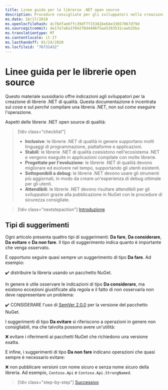 ```yaml
---
title: Linee guida per le librerie .NET open source
description: Procedure consigliate per gli sviluppatori nella creazione di librerie .NET di qualità.
ms.date: 10/17/2018
ms.openlocfilehash: 4c76dfae6ffc39df7f15381be64e33657067d79d
ms.sourcegitcommit: de17a7a0a37042f0d4406f5ae5393531caeb25ba
ms.translationtype: MT
ms.contentlocale: it-IT
ms.lasthandoff: 01/24/2020
ms.locfileid: "76731432"
---
```

# <a name="open-source-library-guidance"></a>Linee guida per le librerie open source

Questo materiale sussidiario offre indicazioni agli sviluppatori per la creazione di librerie .NET di qualità. Questa documentazione è incentrata sul *cosa* e sul *perché* compilare una libreria .NET, non sul *come* eseguire l'operazione.

Aspetti delle librerie .NET open source di qualità:

> [!div class="checklist"]
>
> * **Inclusive**: le librerie .NET di qualità in genere supportano molti linguaggi di programmazione, piattaforme e applicazioni.
> * **Stabili**: le librerie .NET di qualità coesistono nell'ecosistema .NET e vengono eseguite in applicazioni compilate con molte librerie.
> * **Progettate per l'evoluzione**: le librerie .NET di qualità devono migliorare ed evolvere nel tempo, supportando gli utenti esistenti.
> * **Sottoponibili a debug**: le librerie .NET devono usare gli strumenti più aggiornati, in modo da creare un'esperienza di debug ottimale per gli utenti.
> * **Attendibili**: le librerie .NET devono risultare attendibili per gli sviluppatori grazie alla pubblicazione in NuGet con le procedure di sicurezza consigliate.

> [!div class="nextstepaction"]
> [Introduzione](./get-started.md)

## <a name="types-of-recommendations"></a>Tipi di suggerimenti

Ogni articolo presenta quattro tipi di suggerimenti: **Da fare**, **Da considerare**, **Da evitare** e **Da non fare**. Il tipo di suggerimento indica quanto è importante che venga osservato.

È opportuno seguire quasi sempre un suggerimento di tipo **Da fare**. Ad esempio:

✔️ distribuire la libreria usando un pacchetto NuGet.

In genere è utile osservare le indicazioni di tipo **Da considerare**, ma esistono eccezioni giustificate alla regola e il fatto di non osservarla non deve rappresentare un problema:

✔️ CONSIDERARE l'uso di [SemVer 2.0.0](https://semver.org/) per la versione del pacchetto NuGet.

I suggerimenti di tipo **Da evitare** si riferiscono a operazioni in genere non consigliabili, ma che talvolta possono avere un'utilità:

❌ evitare i riferimenti ai pacchetti NuGet che richiedono una versione esatta.

E infine, i suggerimenti di tipo **Da non fare** indicano operazioni che quasi sempre è necessario evitare:

❌ non pubblicare versioni con nome sicuro e senza nome sicuro della libreria. Ad esempio, `Contoso.Api` e `Contoso.Api.StrongNamed`.

>[!div class="step-by-step"]
>[Successivo](get-started.md)
